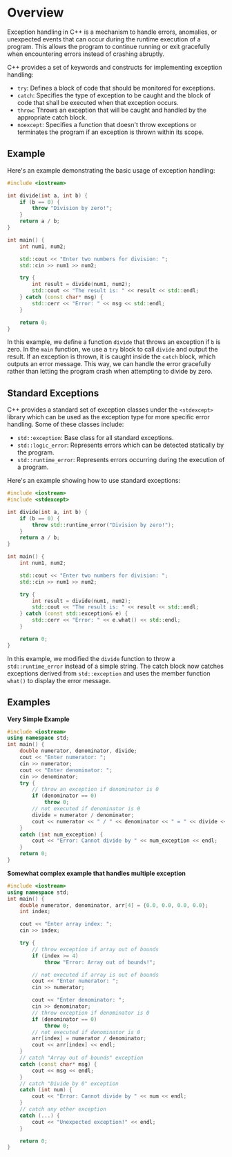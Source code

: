 # Overview

Exception handling in C++ is a mechanism to handle errors, anomalies, or unexpected events that can occur during the runtime execution of a program. This allows the program to continue running or exit gracefully when encountering errors instead of crashing abruptly.

C++ provides a set of keywords and constructs for implementing exception handling:

- `try`: Defines a block of code that should be monitored for exceptions.
- `catch`: Specifies the type of exception to be caught and the block of code that shall be executed when that exception occurs.
- `throw`: Throws an exception that will be caught and handled by the appropriate catch block.
- `noexcept`: Specifies a function that doesn't throw exceptions or terminates the program if an exception is thrown within its scope.

## Example

Here's an example demonstrating the basic usage of exception handling:

```cpp
#include <iostream>

int divide(int a, int b) {
    if (b == 0) {
        throw "Division by zero!";
    }
    return a / b;
}

int main() {
    int num1, num2;

    std::cout << "Enter two numbers for division: ";
    std::cin >> num1 >> num2;

    try {
        int result = divide(num1, num2);
        std::cout << "The result is: " << result << std::endl;
    } catch (const char* msg) {
        std::cerr << "Error: " << msg << std::endl;
    }

    return 0;
}
```

In this example, we define a function `divide` that throws an exception if `b` is zero. In the `main` function, we use a `try` block to call `divide` and output the result. If an exception is thrown, it is caught inside the `catch` block, which outputs an error message. This way, we can handle the error gracefully rather than letting the program crash when attempting to divide by zero.

## Standard Exceptions

C++ provides a standard set of exception classes under the `<stdexcept>` library which can be used as the exception type for more specific error handling. Some of these classes include:

- `std::exception`: Base class for all standard exceptions.
- `std::logic_error`: Represents errors which can be detected statically by the program.
- `std::runtime_error`: Represents errors occurring during the execution of a program.

Here's an example showing how to use standard exceptions:

```cpp
#include <iostream>
#include <stdexcept>

int divide(int a, int b) {
    if (b == 0) {
        throw std::runtime_error("Division by zero!");
    }
    return a / b;
}

int main() {
    int num1, num2;

    std::cout << "Enter two numbers for division: ";
    std::cin >> num1 >> num2;

    try {
        int result = divide(num1, num2);
        std::cout << "The result is: " << result << std::endl;
    } catch (const std::exception& e) {
        std::cerr << "Error: " << e.what() << std::endl;
    }

    return 0;
}
```

In this example, we modified the `divide` function to throw a `std::runtime_error` instead of a simple string. The catch block now catches exceptions derived from `std::exception` and uses the member function `what()` to display the error message.

## Examples

**Very Simple Example**

```cpp
#include <iostream>
using namespace std;
int main() {
    double numerator, denominator, divide;
    cout << "Enter numerator: ";
    cin >> numerator;
    cout << "Enter denominator: ";
    cin >> denominator;
    try {
        // throw an exception if denominator is 0
        if (denominator == 0)
            throw 0;
        // not executed if denominator is 0
        divide = numerator / denominator;
        cout << numerator << " / " << denominator << " = " << divide << endl;
    }
    catch (int num_exception) {
        cout << "Error: Cannot divide by " << num_exception << endl;
    }
    return 0;
}
```

**Somewhat complex example that handles multiple exception**

```cpp
#include <iostream>
using namespace std;
int main() {
    double numerator, denominator, arr[4] = {0.0, 0.0, 0.0, 0.0};
    int index;

    cout << "Enter array index: ";
    cin >> index;

    try {
        // throw exception if array out of bounds
        if (index >= 4)
            throw "Error: Array out of bounds!";

        // not executed if array is out of bounds
        cout << "Enter numerator: ";
        cin >> numerator;

        cout << "Enter denominator: ";
        cin >> denominator;
        // throw exception if denominator is 0
        if (denominator == 0)
            throw 0;
        // not executed if denominator is 0
        arr[index] = numerator / denominator;
        cout << arr[index] << endl;
    }
    // catch "Array out of bounds" exception
    catch (const char* msg) {
        cout << msg << endl;
    }
    // catch "Divide by 0" exception
    catch (int num) {
        cout << "Error: Cannot divide by " << num << endl;
    }
    // catch any other exception
    catch (...) {
        cout << "Unexpected exception!" << endl;
    }

    return 0;
}
```
